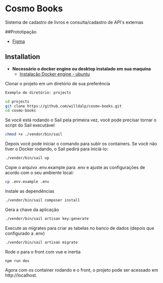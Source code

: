 # Cosmo Books

Sistema de cadastro de livros e consulta/cadastro de API's externas

##Prototipação
- [Figma](https://www.figma.com/design/n2fBKHZTOBVm42kpRjlNtv/Desafio---Cosmonauta?node-id=0-1&t=671zvXZY5VDGlHjx-1)

## Installation

- **Necessário o docker engine ou desktop instalado em sua maquina**
  - [Instalação Docker engine - ubuntu](https://docs.docker.com/engine/install/ubuntu/)

Clonar o projeto em um diretório de sua preferência
```bash
Exemplo de diretório: projects

cd projects
git clone https://github.com/willdalp/cosmo-books.git
cd cosmo-books
```

Se você está rodando o Sail pela primeira vez, você pode precisar tornar o script do Sail executável
```bash
chmod +x ./vendor/bin/sail
```
Depois você pode iniciar o comando para subir os containers. Se você não tiver o Docker rodando, o Sail pedirá para iniciá-lo:
```bash
./vendor/bin/sail up
```

Copie o arquivo .env.example para .env e ajuste as configurações de acordo com o seu ambiente local:
```bash
cp .env.example .env
```
Instale as dependências
```bash
./vendor/bin/sail composer install
```

Gera a chave da aplicação
```bash
./vendor/bin/sail artisan key:generate
```

Execute as migrates para criar as tabelas no banco de dados (depois que configurado a .env)
```bash
./vendor/bin/sail artisan migrate
```
Rode o para o front com vue e inertia
```bash
npm run dev
```
Agora com os container rodando e o front, o projeto pode ser acessado em http://localhost.
